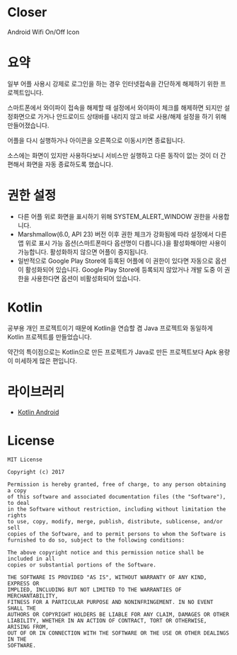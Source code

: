 # Closer
Android Wifi On/Off Icon

# 요약
일부 어플 사용시 강제로 로그인을 하는 경우 인터넷접속을 간단하게 해제하기 위한 프로젝트입니다.

스마트폰에서 와이파이 접속을 해제할 때 설정에서 와이파이 체크를 해제하면 되지만 설정화면으로 가거나 안드로이드 상태바를 내리지 않고 바로 사용/해제 설정을 하기 위해 만들어졌습니다.

어플을 다시 실행하거나 아이콘을 오른쪽으로 이동시키면 종료됩니다.

소스에는 화면이 있지만 사용하다보니 서비스만 실행하고 다른 동작이 없는 것이 더 간편해서 화면을 자동 종료하도록 했습니다.

# 권한 설정
- 다른 어플 위로 화면을 표시하기 위해 SYSTEM_ALERT_WINDOW 권한을 사용합니다.
- Marshmallow(6.0, API 23) 버전 이후 권한 체크가 강화됨에 따라 설정에서 다른 앱 위로 표시 가능 옵션(스마트폰마다 옵션명이 다릅니다.)을 활성화해야만 사용이 가능합니다. 활성화하지 않으면 어플이 중지됩니다.
- 일반적으로 Google Play Store에 등록된 어플에 이 권한이 있다면 자동으로 옵션이 활성화되어 있습니다. Google Play Store에 등록되지 않았거나 개발 도중 이 권한을 사용한다면 옵션이 비활성화되어 있습니다.

# Kotlin
공부용 개인 프로젝트이기 때문에 Kotlin을 연습할 겸 Java 프로젝트와 동일하게 Kotlin 프로젝트를 만들었습니다.

약간의 특이점으로는 Kotlin으로 만든 프로젝트가 Java로 만든 프로젝트보다 Apk 용량이 미세하게 많은 편입니다.

# 라이브러리
- [Kotlin Android](https://kotlinlang.org/docs/tutorials/kotlin-android.html)

# License
```
MIT License

Copyright (c) 2017  

Permission is hereby granted, free of charge, to any person obtaining a copy
of this software and associated documentation files (the "Software"), to deal
in the Software without restriction, including without limitation the rights
to use, copy, modify, merge, publish, distribute, sublicense, and/or sell
copies of the Software, and to permit persons to whom the Software is
furnished to do so, subject to the following conditions:

The above copyright notice and this permission notice shall be included in all
copies or substantial portions of the Software.

THE SOFTWARE IS PROVIDED "AS IS", WITHOUT WARRANTY OF ANY KIND, EXPRESS OR
IMPLIED, INCLUDING BUT NOT LIMITED TO THE WARRANTIES OF MERCHANTABILITY,
FITNESS FOR A PARTICULAR PURPOSE AND NONINFRINGEMENT. IN NO EVENT SHALL THE
AUTHORS OR COPYRIGHT HOLDERS BE LIABLE FOR ANY CLAIM, DAMAGES OR OTHER
LIABILITY, WHETHER IN AN ACTION OF CONTRACT, TORT OR OTHERWISE, ARISING FROM,
OUT OF OR IN CONNECTION WITH THE SOFTWARE OR THE USE OR OTHER DEALINGS IN THE
SOFTWARE.
```

